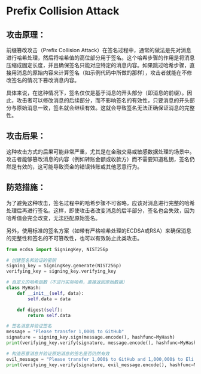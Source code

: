 # Prefix Collision Attack

## 攻击原理：
前缀篡改攻击（Prefix Collision Attack）在签名过程中，通常的做法是先对消息进行哈希处理，然后将哈希值的高位部分用于签名。这个哈希步骤的作用是将消息压缩成固定长度，并且确保签名只能对应特定的消息内容。如果跳过哈希步骤，直接用消息的原始内容来计算签名（如示例代码中所做的那样），攻击者就能在不修改签名的情况下篡改消息内容。

具体来说，在这种情况下，签名仅仅是基于消息的开头部分（即消息的前缀）。因此，攻击者可以修改消息的后续部分，而不影响签名的有效性，只要消息的开头部分与原始消息一致，签名就会继续有效。这就会导致签名无法正确保证消息的完整性。

## 攻击后果：
这种攻击方式的后果可能非常严重，尤其是在金融交易或敏感数据处理的场景中。攻击者能够篡改消息的内容（例如转账金额或收款方）而不需要知道私钥，签名仍然是有效的，这可能导致资金的错误转账或其他恶意行为。

## 防范措施：
为了避免这种攻击，签名过程中的哈希步骤不可省略，应该对消息进行完整的哈希处理后再进行签名。这样，即使攻击者改变消息的后半部分，签名也会失效，因为哈希值会完全改变，无法匹配原始签名。

另外，使用标准的签名方案（如带有严格哈希处理的ECDSA或RSA）来确保消息的完整性和签名的不可篡改性，也可以有效防止此类攻击。

```py
from ecdsa import SigningKey, NIST256p

# 创建签名和验证的密钥
signing_key = SigningKey.generate(NIST256p)
verifying_key = signing_key.verifying_key

# 自定义的哈希函数（不进行实际哈希，直接返回原始数据）
class MyHash:
    def __init__(self, data):
        self.data = data

    def digest(self):
        return self.data

# 签名消息并验证签名
message = "Please transfer 1,000$ to GitHub"
signature = signing_key.sign(message.encode(), hashfunc=MyHash)
print(verifying_key.verify(signature, message.encode(), hashfunc=MyHash))

# 构造恶意消息并验证原始消息的签名是否仍然有效
evil_message = "Please transfer 1,000$ to GitHub and 1,000,000$ to Eli Kaski"
print(verifying_key.verify(signature, evil_message.encode(), hashfunc=MyHash))
```
